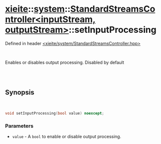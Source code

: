 # [xieite](../../xieite.md)::[system](../../system.md)::[StandardStreamsController<inputStream, outputStream>](../StandardStreamsController.md)::setInputProcessing
Defined in header [<xieite/system/StandardStreamsController.hpp>](../../../include/xieite/system/StandardStreamsController.hpp)

<br/>

Enables or disables output processing. Disabled by default

<br/><br/>

## Synopsis

<br/>

```cpp
void setInputProcessing(bool value) noexcept;
```
### Parameters
- `value` - A `bool` to enable or disable output processing.
